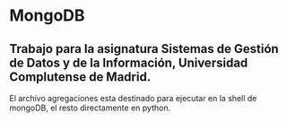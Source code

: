 # MongoDB
Trabajo para la asignatura Sistemas de Gestión de Datos y de la Información, Universidad Complutense de Madrid.
---
El archivo agregaciones esta destinado para ejecutar en la shell de mongoDB, el resto directamente en python.


